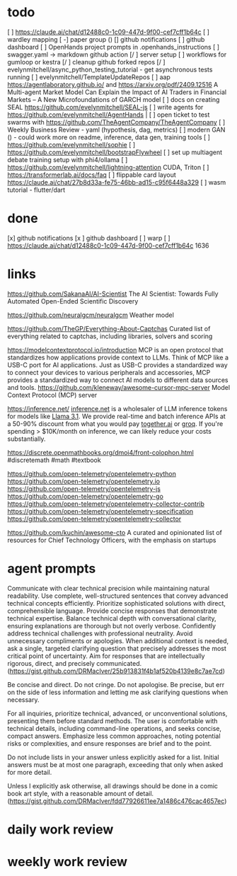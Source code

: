 # todo
[ ] https://claude.ai/chat/d12488c0-1c09-447d-9f00-cef7cff1b64c
[ ] wardley mapping
[ -] paper group ()
[] github notifications
[ ] github dashboard
[ ] OpenHands project prompts in .openhands_instructions
[ ] swagger.yaml -> markdown github action
[/ ] server setup
[ ] workflows for gumloop or kestra
[/ ] cleanup github forked repos
[/ ] evelynmitchell/async_python_testing_tutorial - get asynchronous tests running
[ ] evelynmitchell/TemplateUpdateRepos
[ ] aap https://agentlaboratory.github.io/ and https://arxiv.org/pdf/2409.12516 A Multi-agent Market Model Can Explain the Impact of AI Traders in Financial Markets – A New Microfoundations of GARCH model
[ ] docs on creating SEAL https://github.com/evelynmitchell/SEAL-js
[ ] write agents for https://github.com/evelynmitchell/AgentHands |
[ ] open ticket to test swarms with https://github.com/TheAgentCompany/TheAgentCompany
[ ] Weekly Business Review - yaml (hypothesis, dag, metrics)
[ ] modern GAN () - could work more on readme, inference, data gen, training tools
[ ] https://github.com/evelynmitchell/sophie
[ ] https://github.com/evelynmitchell/bootstrapFlywheel
[ ] set up multiagent debate training setup with phi4/ollama
[ ] https://github.com/evelynmitchell/lightning-attention CUDA, Triton
[ ] https://transformerlab.ai/docs/faq
[ ] flippable card layout https://claude.ai/chat/27b8d33a-fe75-46bb-ad15-c95f6448a329
[ ] wasm tutorial - flutter/dart

# done
[x] github notifications
[x ] github dashboard
[ ] warp
[ ] https://claude.ai/chat/d12488c0-1c09-447d-9f00-cef7cff1b64c 1636

# links

https://github.com/SakanaAI/AI-Scientist The AI Scientist: Towards Fully Automated Open-Ended Scientific Discovery

https://github.com/neuralgcm/neuralgcm Weather model

https://github.com/TheGP/Everything-About-Captchas Curated list of everything related to captchas, including libraries, solvers and scoring

https://modelcontextprotocol.io/introduction MCP is an open protocol that standardizes how applications provide context to LLMs. Think of MCP like a USB-C port for AI applications. Just as USB-C provides a standardized way to connect your devices to various peripherals and accessories, MCP provides a standardized way to connect AI models to different data sources and tools.
https://github.com/kleneway/awesome-cursor-mpc-server Model Context Protocol (MCP) server

https://inference.net/ [inference.net](https://inference.net/) is a wholesaler of LLM inference tokens for models like [Llama 3.1](https://huggingface.co/meta-llama/Meta-Llama-3.1-8B). We provide real-time and batch inference APIs at a 50-90% discount from what you would pay [together.ai](https://www.together.ai/pricing) or [groq](https://www.groq.com/pricing). If you're spending > $10K/month on inference, we can likely reduce your costs substantially.

https://discrete.openmathbooks.org/dmoi4/front-colophon.html #discretemath #math #textbook

https://github.com/open-telemetry/opentelemetry-python
https://github.com/open-telemetry/opentelemetry.io
https://github.com/open-telemetry/opentelemetry-js
https://github.com/open-telemetry/opentelemetry-go
https://github.com/open-telemetry/opentelemetry-collector-contrib
https://github.com/open-telemetry/opentelemetry-specification
https://github.com/open-telemetry/opentelemetry-collector


https://github.com/kuchin/awesome-cto A curated and opinionated list of resources for Chief Technology Officers, with the emphasis on startups
# agent prompts

Communicate with clear technical precision while maintaining natural readability. Use complete, well-structured sentences that convey advanced technical concepts efficiently. Prioritize sophisticated solutions with direct, comprehensible language. Provide concise responses that demonstrate technical expertise. Balance technical depth with conversational clarity, ensuring explanations are thorough but not overly verbose. Confidently address technical challenges with professional neutrality. Avoid unnecessary compliments or apologies. When additional context is needed, ask a single, targeted clarifying question that precisely addresses the most critical point of uncertainty. Aim for responses that are intellectually rigorous, direct, and precisely communicated. (https://gist.github.com/DRMacIver/25b913831f4b1af520b4139e8c7ae7cd)


Be concise and direct. Do not cringe. Do not apologise. Be precise, but err on the side of less information and letting me ask clarifying questions when necessary.

For all inquiries, prioritize technical, advanced, or unconventional solutions, presenting them before standard methods. The user is comfortable with technical details, including command-line operations, and seeks concise, compact answers. Emphasize less common approaches, noting potential risks or complexities, and ensure responses are brief and to the point.

Do not include lists in your answer unless explicitly asked for a list. Initial answers must be at most one paragraph, exceeding that only when asked for more detail.

Unless I explicitly ask otherwise, all drawings should be done in a comic book art style, with a reasonable amount of detail.
(https://gist.github.com/DRMacIver/fdd77926611ee7a1486c476cac4657ec)
# daily work review

# weekly work review


